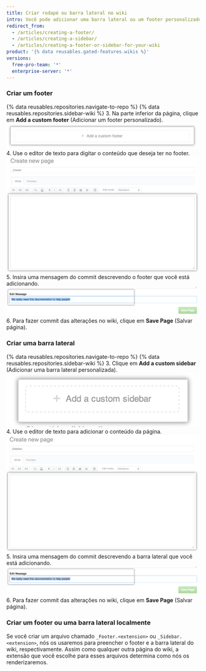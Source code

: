```yaml
---
title: Criar rodapé ou barra lateral no wiki
intro: Você pode adicionar uma barra lateral ou um footer personalizado para seu wiki a fim de fornecer aos leitores informações mais contextuais.
redirect_from:
  - /articles/creating-a-footer/
  - /articles/creating-a-sidebar/
  - /articles/creating-a-footer-or-sidebar-for-your-wiki
product: '{% data reusables.gated-features.wikis %}'
versions:
  free-pro-team: '*'
  enterprise-server: '*'
---
```


### Criar um footer

{% data reusables.repositories.navigate-to-repo %}
{% data reusables.repositories.sidebar-wiki %}
3. Na parte inferior da página, clique em **Add a custom footer** (Adicionar um footer personalizado). ![Seção wiki e footer](/assets/images/help/wiki/wiki_add_footer.png)
4. Use o editor de texto para digitar o conteúdo que deseja ter no footer. ![WYSIWYG do wiki](/assets/images/help/wiki/wiki-footer.png)
5. Insira uma mensagem do commit descrevendo o footer que você está adicionando. ![Mensagem do commit do wiki](/assets/images/help/wiki/wiki_commit_message.png)
6. Para fazer commit das alterações no wiki, clique em **Save Page** (Salvar página).

### Criar uma barra lateral

{% data reusables.repositories.navigate-to-repo %}
{% data reusables.repositories.sidebar-wiki %}
3. Clique em **Add a custom sidebar** (Adicionar uma barra lateral personalizada). ![Seção de adição da barra lateral do wiki](/assets/images/help/wiki/wiki_add_sidebar.png)
4. Use o editor de texto para adicionar o conteúdo da página. ![WYSIWYG do wiki](/assets/images/help/wiki/wiki-sidebar.png)
5. Insira uma mensagem do commit descrevendo a barra lateral que você está adicionando. ![Mensagem do commit do wiki](/assets/images/help/wiki/wiki_commit_message.png)
6. Para fazer commit das alterações no wiki, clique em **Save Page** (Salvar página).

### Criar um footer ou uma barra lateral localmente

Se você criar um arquivo chamado `_Footer.<extension>` ou `_Sidebar.<extension>`, nós os usaremos para preencher o footer e a barra lateral do wiki, respectivamente. Assim como qualquer outra página do wiki, a extensão que você escolhe para esses arquivos determina como nós os renderizaremos.
